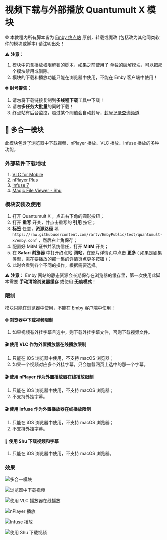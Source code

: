 # 视频下载与外部播放 Quantumult X 模块

© 本教程内所有脚本皆为 [Emby 终点站](https://t.me/EmbyPublic) 原创，转载或魔改 (包括改为其他同类软件的模块或脚本) 请注明出处！

⚠️ **注意：**

1. 模块中包含播放权限解锁的脚本，如果之前使用了 [单独的破解模块](https://embywiki.911997.xyz/use-on-various-devices/use-on-ios/use-official-client/crack-with-quantumultx.html)，可以把那个模块禁用或删除。
2. 模块的下载和播放功能只能在浏览器中使用，不能在 Emby 客户端中使用！

⛔️ **封号警告：**

1. 请勿将下载链接复制到**多线程下载**工具中下载！
2. 请勿**多任务大批量**的同时下载！
3. 终点站有后台监控，超过某个阈值会自动封号，[封号记录查询频道](https://t.me/joinchat/U7M2tqH3NKErZmP_)

## 🙏 多合一模块

此模块包含了浏览器中下载视频、nPlayer 播放、VLC 播放、Infuse 播放的多种功能。

### 外部软件下载地址

1. [VLC for Mobile](https://itunes.apple.com/app/id650377962)
2. [nPlayer Plus](https://itunes.apple.com/app/id539397400)
3. [Infuse 7](https://itunes.apple.com/app/id1136220934)
4. [Magic File Viewer - Shu](https://itunes.apple.com/app/id1282297037)

### 模块安装及使用

1. 打开 Quantumult X ，点击右下角的圆形按钮；
2. 打开 **重写** 开关，并点击重写的 **引用** 按钮；
3. **标签** 任意，**资源路径** 填 `https://raw.githubusercontent.com/rartv/EmbyPublic/test/quantumult-x/emby.conf` ，然后右上角保存；
4. 配置好 MitM 证书并系统信任，打开 **MitM** 开关；
5. 在 **Safari 浏览器** 中打开终点站 **网站**，在影片详情页中点击 **更多** ( 如果是剧集类型，需在要播放的那一集的详情页点更多按钮 )；
6. 此时会看到各个不同的操作，根据需要选择。

⚠️ **注意：** Emby 网站的静态资源会长期保存在浏览器的缓存里，第一次使用此脚本需要 **手动清除浏览器缓存** 或使用 **无痕模式**！

### 限制

模块只能在浏览器中使用，不能在 Emby 客户端中使用！

#### 🌐 浏览器中下载视频限制

1. 如果视频有外挂字幕且选中，则下载外挂字幕文件，否则下载视频文件。

#### 🎬 使用 VLC 作为外置播放器在线播放限制

1. 只能在 iOS 浏览器中使用，不支持 macOS 浏览器；
2. 如果一个视频对应多个外挂字幕，只会加载网页上选中的那一个字幕。

#### 🎬 使用 nPlayer 作为外置播放器在线播放限制

1. 只能在 iOS 浏览器中使用，不支持 macOS 浏览器；
2. 不支持外挂字幕。

#### 🎬 使用 Infuse 作为外置播放器在线播放限制

1. 只能在 iOS 浏览器中使用，不支持 macOS 浏览器；
2. 不支持外挂字幕。

#### 📖 使用 Shu 下载视频和字幕

1. 只能在 iOS 浏览器中使用，不支持 macOS 浏览器。

### 效果

![多合一模块](https://raw.githubusercontent.com/tingv/image/Shortcuts/2021/8/26/8ADFA930-2DF4-4A6C-B3E2-E5915862A028_051046.jpeg)

![浏览器中下载视频](https://raw.githubusercontent.com/tingv/image/Shortcuts/2021/8/19/D41B9DC0-E715-4C98-B6BB-BBADC456BDA7_162833.jpeg)

![使用 VLC 播放器在线播放](https://raw.githubusercontent.com/tingv/image/Shortcuts/2021/8/19/A1B7ACE3-72AD-4C27-96FB-B1D4A847FA73_162248.jpeg)

![nPlayer 播放](https://raw.githubusercontent.com/tingv/image/Shortcuts/2021/8/28/4CC03724-FC3D-4C27-9BC4-F33DCC9AFE53_075200.jpeg)

![Infuse 播放](https://raw.githubusercontent.com/tingv/image/Shortcuts/2021/8/28/5CC95C99-62BB-4C67-BCD9-6413121AD4B2_075140.jpeg)

![使用 Shu 下载视频](https://raw.githubusercontent.com/tingv/image/Shortcuts/2021/8/19/49688D2F-2147-4D4D-A89D-2D299BCF92DB_162230.jpeg)
